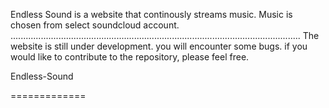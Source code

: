 Endless Sound is a website that continously streams music. Music is chosen from select soundcloud account. 
...................................................................................................................
The website is still under development. you will encounter some bugs. if you would like to contribute to the repository, please feel free.

Endless-Sound

=============
